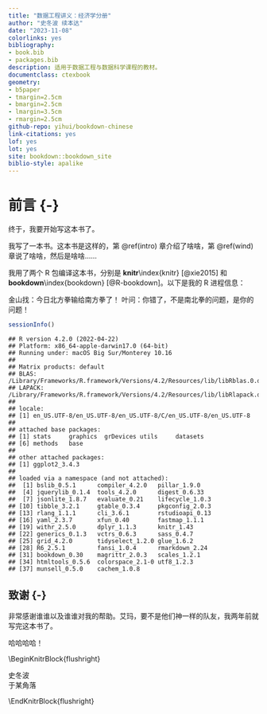 ```yaml
--- 
title: "数据工程讲义：经济学分册"
author: "史冬波 续本达"
date: "2023-11-08"
colorlinks: yes
bibliography:
- book.bib
- packages.bib
description: 适用于数据工程与数据科学课程的教材。
documentclass: ctexbook
geometry:
- b5paper
- tmargin=2.5cm
- bmargin=2.5cm
- lmargin=3.5cm
- rmargin=2.5cm
github-repo: yihui/bookdown-chinese
link-citations: yes
lof: yes
lot: yes
site: bookdown::bookdown_site
biblio-style: apalike
---
```




# 前言 {-}

终于，我要开始写这本书了。

我写了一本书。这本书是这样的，第 \@ref(intro) 章介绍了啥啥，第 \@ref(wind) 章说了啥啥，然后是啥啥……

我用了两个 R 包编译这本书，分别是 **knitr**\index{knitr} [@xie2015] 和 **bookdown**\index{bookdown} [@R-bookdown]。以下是我的 R 进程信息：

金山找：今日北方拳输给南方拳了！
叶问：你错了，不是南北拳的问题，是你的问题！


```r
sessionInfo()
```

```
## R version 4.2.0 (2022-04-22)
## Platform: x86_64-apple-darwin17.0 (64-bit)
## Running under: macOS Big Sur/Monterey 10.16
## 
## Matrix products: default
## BLAS:   /Library/Frameworks/R.framework/Versions/4.2/Resources/lib/libRblas.0.dylib
## LAPACK: /Library/Frameworks/R.framework/Versions/4.2/Resources/lib/libRlapack.dylib
## 
## locale:
## [1] en_US.UTF-8/en_US.UTF-8/en_US.UTF-8/C/en_US.UTF-8/en_US.UTF-8
## 
## attached base packages:
## [1] stats     graphics  grDevices utils     datasets 
## [6] methods   base     
## 
## other attached packages:
## [1] ggplot2_3.4.3
## 
## loaded via a namespace (and not attached):
##  [1] bslib_0.5.1      compiler_4.2.0   pillar_1.9.0    
##  [4] jquerylib_0.1.4  tools_4.2.0      digest_0.6.33   
##  [7] jsonlite_1.8.7   evaluate_0.21    lifecycle_1.0.3 
## [10] tibble_3.2.1     gtable_0.3.4     pkgconfig_2.0.3 
## [13] rlang_1.1.1      cli_3.6.1        rstudioapi_0.13 
## [16] yaml_2.3.7       xfun_0.40        fastmap_1.1.1   
## [19] withr_2.5.0      dplyr_1.1.3      knitr_1.43      
## [22] generics_0.1.3   vctrs_0.6.3      sass_0.4.7      
## [25] grid_4.2.0       tidyselect_1.2.0 glue_1.6.2      
## [28] R6_2.5.1         fansi_1.0.4      rmarkdown_2.24  
## [31] bookdown_0.30    magrittr_2.0.3   scales_1.2.1    
## [34] htmltools_0.5.6  colorspace_2.1-0 utf8_1.2.3      
## [37] munsell_0.5.0    cachem_1.0.8
```

## 致谢 {-}

非常感谢谁谁以及谁谁对我的帮助。艾玛，要不是他们神一样的队友，我两年前就写完这本书了。

哈哈哈哈！

\BeginKnitrBlock{flushright}<p class="flushright">史冬波  
于某角落</p>\EndKnitrBlock{flushright}

